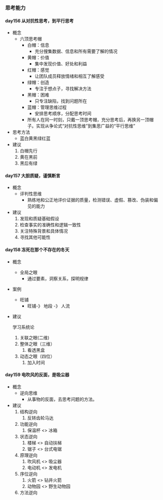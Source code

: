 ### 思考能力 ###
#### day156 从对抗性思考，到平行思考 ####
- 概念
	- 六顶思考帽
		- 白帽：信息
			- 充分搜集数据、信息和所有需要了解的情况
		- 黄帽：价值
			- 集中发现价值、好处和利益
		- 红帽：感觉
			- 让团队成员释放情绪和相互了解感受
		- 绿帽：创造
			- 专注于想点子，寻找解决方法
		- 黑帽：困难
			- 只专注缺陷，找到问题所在
		- 蓝帽：管理思维过程
			- 安排思考顺序，分配思考时间
		- 所有人在同一时刻，只戴一顶思考帽，充分思考后，再换另一顶帽子。实现从争论式“对抗性思维”到集思广益的“平行思维”
- 思考方法
	- 蓝白黄黑绿红蓝
- 建议
	1. 白帽先行
	2. 黄在黑前
	3. 黑后有绿

#### day157 大胆质疑，谨慎断言 ####
- 概念
	- 评判性思维
		- 熟练地和公正地评价证据的质量，检测错误、虚假、篡改、伪装和偏见的能力
- 建议
	1. 发现和质疑基础假设
	2. 检查事实的准确性和逻辑一致性
	3. 关注特殊背景和具体情况
	4. 寻找其他可能性

#### day158 冻死在那个不存在的冬天 ####
- 概念
	- 全局之眼
		- 通过要素，洞察关系，探明规律
- 案例
	- 旺铺
		- 旺铺-》 地段 -》 人流
- 建议

	学习系统论
	1. 关联之眼(二维)
	2. 整体之眼（三维）
		1. 看透黑盒
	3. 动态之眼（四位）
		1. 加入时间

#### day159 电吹风的反面，是吸尘器 ####
- 概念
	- 逆向思维
		- 从事物的反面，去思考问题的方法。
- 建议
	1. 结构逆向
		1. 反转齿轮马达
	2. 功能逆向
		1. 保温杯 <> 冰箱
	3. 状态逆向
		1. 楼梯 <> 自动扶梯
		1. 锯子 <> 台式电锯
	4. 原理逆向
		1. 吹风机 <> 吸尘器
		3. 电动机 <> 发电机
	5. 序位逆向
		1. 火箭 <> 钻井火箭
		2. 动物园 <> 野生动物园
	6. 方法逆向
